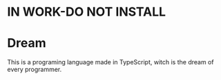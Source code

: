 # IN WORK-DO NOT INSTALL
# Dream
This is a programing language made in TypeScript, witch is the dream of every programmer.
